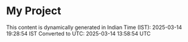 # My Project

This content is dynamically generated in Indian Time (IST): 2025-03-14 19:28:54 IST
Converted to UTC: 2025-03-14 13:58:54 UTC
